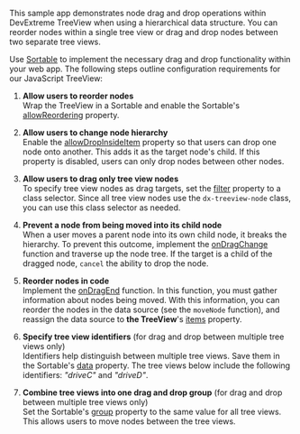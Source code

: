 This sample app demonstrates node drag and drop operations within DevExtreme TreeView when using a hierarchical data structure. You can reorder nodes within a single tree view or drag and drop nodes between two separate tree views.

Use [Sortable][0] to implement the necessary drag and drop functionality within your web app. The following steps outline configuration requirements for our JavaScript TreeView:

1. **Allow users to reorder nodes**     
Wrap the TreeView in a Sortable and enable the Sortable's [allowReordering][1] property.

1. **Allow users to change node hierarchy**           
Enable the [allowDropInsideItem][2] property so that users can drop one node onto another. This adds it as the target node's child. If this property is disabled, users can only drop nodes between other nodes.

1. **Allow users to drag only tree view nodes**        
To specify tree view nodes as drag targets, set the [filter][3] property to a class selector. Since all tree view nodes use the `dx-treeview-node` class, you can use this class selector as needed. 

1. **Prevent a node from being moved into its child node**        
When a user moves a parent node into its own child node, it breaks the hierarchy. To prevent this outcome, implement the [onDragChange][4] function and traverse up the node tree. If the target is a child of the dragged node, `cancel` the ability to drop the node.

1. **Reorder nodes in code**        
Implement the [onDragEnd][5] function. In this function, you must gather information about nodes being moved. With this information, you can reorder the nodes in the data source (see the `moveNode` function), and reassign the data source to **the TreeView**'s  [items][6] property. 

1. **Specify tree view identifiers** (for drag and drop between multiple tree views only)     
Identifiers help distinguish between multiple tree views. Save them in the Sortable's [data][7] property. The tree views below include the following identifiers: *"driveC"* and *"driveD"*.

1. **Combine tree views into one drag and drop group** (for drag and drop between multiple tree views only)    
Set the Sortable's [group][8] property to the same value for all tree views. This allows users to move nodes between the tree views.  

[0]: /Documentation/ApiReference/UI_Widgets/dxSortable/
[1]: /Documentation/ApiReference/UI_Widgets/dxSortable/Configuration/#allowReordering
[2]: /Documentation/ApiReference/UI_Widgets/dxSortable/Configuration/#allowDropInsideItem
[3]: /Documentation/ApiReference/UI_Widgets/dxSortable/Configuration/#filter
[4]: /Documentation/ApiReference/UI_Widgets/dxSortable/Configuration/#onDragChange
[5]: /Documentation/ApiReference/UI_Widgets/dxSortable/Configuration/#onDragEnd
[6]: /Documentation/ApiReference/UI_Widgets/dxTreeView/Configuration/items/
[7]: /Documentation/ApiReference/UI_Widgets/dxSortable/Configuration/#data
[8]: /Documentation/ApiReference/UI_Widgets/dxSortable/Configuration/#group
